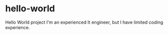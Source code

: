 # hello-world
Hello World project
I'm an experienced It engineer, but I have limited coding experience.
